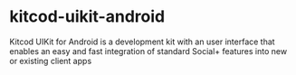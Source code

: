 # kitcod-uikit-android
Kitcod UIKit for Android is a development kit with an user interface that enables an easy and fast integration of standard Social+ features into new or existing client apps
